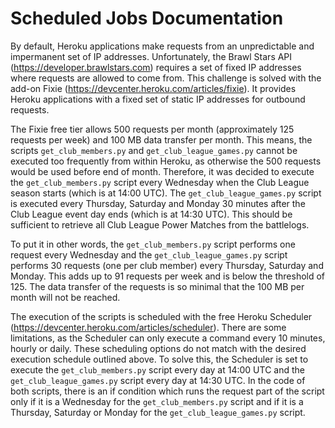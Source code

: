 # Scheduled Jobs Documentation

By default, Heroku applications make requests from an unpredictable and impermanent set of IP addresses. Unfortunately, the Brawl Stars API (https://developer.brawlstars.com) requires a set of fixed IP addresses where requests are allowed to come from. This challenge is solved with the add-on Fixie (https://devcenter.heroku.com/articles/fixie). It provides Heroku applications with a fixed set of static IP addresses for outbound requests.

The Fixie free tier allows 500 requests per month (approximately 125 requests per week) and 100 MB data transfer per month. This means, the scripts `get_club_members.py` and `get_club_league_games.py` cannot be executed too frequently from within Heroku, as otherwise the 500 requests would be used before end of month. Therefore, it was decided to execute the `get_club_members.py` script every Wednesday when the Club League season starts (which is at 14:00 UTC). The `get_club_league_games.py` script is executed every Thursday, Saturday and Monday 30 minutes after the Club League event day ends (which is at 14:30 UTC). This should be sufficient to retrieve all Club League Power Matches from the battlelogs.

To put it in other words, the `get_club_members.py` script performs one request every Wednesday and the `get_club_league_games.py` script performs 30 requests (one per club member) every Thursday, Saturday and Monday. This adds up to 91 requests per week and is below the threshold of 125. The data transfer of the requests is so minimal that the 100 MB per month will not be reached.

The execution of the scripts is scheduled with the free Heroku Scheduler (https://devcenter.heroku.com/articles/scheduler). There are some limitations, as the Scheduler can only execute a command every 10 minutes, hourly or daily. These scheduling options do not match with the desired execution schedule outlined above. To solve this, the Scheduler is set to execute the `get_club_members.py` script every day at 14:00 UTC and the `get_club_league_games.py` script every day at 14:30 UTC. In the code of both scripts, there is an if condition which runs the request part of the script only if it is a Wednesday for the `get_club_members.py` script and if it is a Thursday, Saturday or Monday for the `get_club_league_games.py` script.
